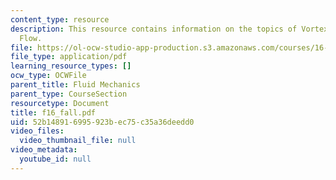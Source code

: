 ```yaml
---
content_type: resource
description: This resource contains information on the topics of Vortex and Lifting
  Flow.
file: https://ol-ocw-studio-app-production.s3.amazonaws.com/courses/16-01-unified-engineering-i-ii-iii-iv-fall-2005-spring-2006/52b148916995923bec75c35a36deedd0_f16_fall.pdf
file_type: application/pdf
learning_resource_types: []
ocw_type: OCWFile
parent_title: Fluid Mechanics
parent_type: CourseSection
resourcetype: Document
title: f16_fall.pdf
uid: 52b14891-6995-923b-ec75-c35a36deedd0
video_files:
  video_thumbnail_file: null
video_metadata:
  youtube_id: null
---
```

